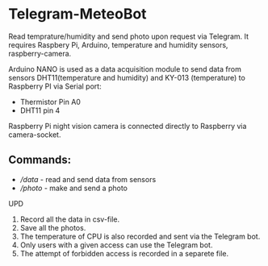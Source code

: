 # Telegram-MeteoBot
Read temprature/humidity and send photo upon request via Telegram. It requires Raspbery Pi, Arduino, temperature and humidity sensors, raspberry-camera.

Arduino NANO is used as a data acquisition module to send data from sensors DHT11(temperature and humidity) and KY-013 (temperature) to Raspberry PI via Serial port:
 * Thermistor Pin A0
 * DHT11 pin 4 

Raspberry Pi night vision camera is connected directly to Raspberry via camera-socket.

## Commands:
 *  */data* - read and send data from sensors
 *  */photo* - make and send a photo


UPD
1. Record all the data in csv-file.
2. Save all the photos.
3. The temperature of CPU is also recorded and sent via the Telegram bot.
4. Only users with a given access can use the Telegram bot.
5. The attempt of forbidden access is recorded in a separete file.
